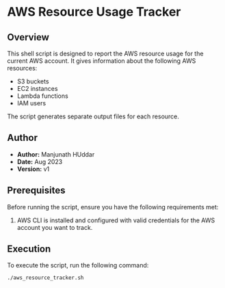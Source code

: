 # AWS Resource Usage Tracker #

## Overview ##

This shell script is designed to report the AWS resource usage for the current AWS account. It gives information about the following AWS resources:

- S3 buckets
- EC2 instances
- Lambda functions
- IAM users

The script generates separate output files for each resource.

## Author

- **Author:** Manjunath HUddar
- **Date:**  Aug 2023
- **Version:** v1

## Prerequisites

Before running the script, ensure you have the following requirements met:

1. AWS CLI is installed and configured with valid credentials for the AWS account you want to track.

## Execution

To execute the script, run the following command:

```bash
./aws_resource_tracker.sh
